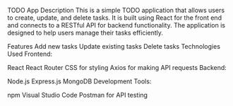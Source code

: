 TODO App
Description
This is a simple TODO application that allows users to create, update, and delete tasks. It is built using React for the front end and connects to a RESTful API for backend functionality. The application is designed to help users manage their tasks efficiently.

Features
Add new tasks
Update existing tasks
Delete tasks
Technologies Used
Frontend:

React
React Router
CSS for styling
Axios for making API requests
Backend:

Node.js
Express.js
MongoDB
Development Tools:

npm
Visual Studio Code
Postman for API testing
